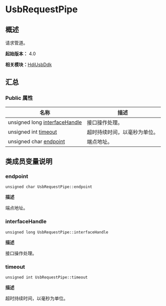 # UsbRequestPipe


## 概述

请求管道。

**起始版本：** 4.0

**相关模块：**[HdiUsbDdk](_hdi_usb_ddk.md)


## 汇总


### Public 属性

| 名称 | 描述 | 
| -------- | -------- |
| unsigned long [interfaceHandle](#interfacehandle) | 接口操作处理。  | 
| unsigned int [timeout](#timeout) | 超时持续时间，以毫秒为单位。  | 
| unsigned char [endpoint](#endpoint) | 端点地址。  | 


## 类成员变量说明


### endpoint

```
unsigned char UsbRequestPipe::endpoint
```
**描述**

端点地址。


### interfaceHandle

```
unsigned long UsbRequestPipe::interfaceHandle
```
**描述**

接口操作处理。


### timeout

```
unsigned int UsbRequestPipe::timeout
```
**描述**

超时持续时间，以毫秒为单位。
